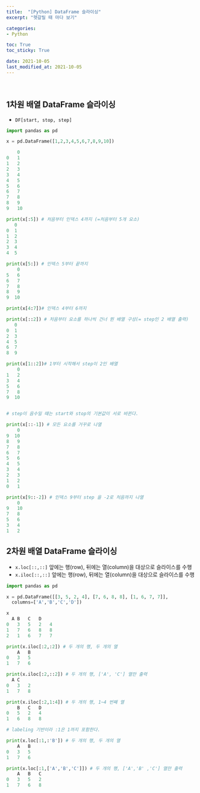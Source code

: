 ```yaml
---
title:  "[Python] DataFrame 슬라이싱"
excerpt: "헷갈릴 때 마다 보기"

categories:
- Python

toc: True
toc_sticky: True

date: 2021-10-05
last_modified_at: 2021-10-05
---
```



<br>

## 1차원 배열 DataFrame 슬라이싱

- `DF[start, stop, step]`

```python
import pandas as pd 

x = pd.DataFrame([1,2,3,4,5,6,7,8,9,10]) 

	0
0	1
1	2
2	3
3	4
4	5
5	6
6	7
7	8
8	9
9	10

print(x[:5]) # 처음부터 인덱스 4까지 (=처음부터 5개 요소)
   0
0  1
1  2
2  3
3  4
4  5

print(x[5:]) # 인덱스 5부터 끝까지
    0
5   6
6   7
7   8
8   9
9  10

print(x[4:7])# 인덱스 4부터 6까지

print(x[::2]) # 처음부터 요소를 하나씩 건너 뛴 배열 구성(= step인 2 배열 출력)
   0
0  1
2  3
4  5
6  7
8  9

print(x[1::2])# 1부터 시작해서 step이 2인 배열 
    0
1   2
3   4
5   6
7   8
9  10


# step이 음수일 떄는 start와 stop의 기본값이 서로 바뀐다.

print(x[::-1]) # 모든 요소를 거꾸로 나열
    0
9  10
8   9
7   8
6   7
5   6
4   5
3   4
2   3
1   2
0   1

print(x[9::-2]) # 인덱스 9부터 step 을 -2로 처음까지 나열
	0
9	10
7	8
5	6
3	4
1	2
```

## 2차원 배열 DataFrame 슬라이싱

- `x.loc[::,::]` 앞에는 행(row), 뒤에는 열(column)을 대상으로 슬라이스를 수행
- `x.iloc[::,::]` 앞에는 행(row), 뒤에는 열(column)을 대상으로 슬라이스를 수행 ​

```python
import pandas as pd 

x = pd.DataFrame([[3, 5, 2, 4], [7, 6, 8, 8], [1, 6, 7, 7]], 
  columns=['A','B','C','D']) 

x
  A	B	C	D
0	3	5	2	4
1	7	6	8	8
2	1	6	7	7

print(x.iloc[:2,:2]) # 두 개의 행, 두 개의 열
	A	B
0	3	5
1	7	6

print(x.iloc[:2,::2]) # 두 개의 행, ['A', 'C'] 열만 출력
  A	C
0	3	2
1	7	8

print(x.iloc[:2,1:4]) # 두 개의 행, 1~4 번째 열 
	B	C	D
0	5	2	4
1	6	8	8

# labeling 기반이라 :1은 1까지 포함한다.

print(x.loc[:1,:'B']) # 두 개의 행, 두 개의 열
	A	B
0	3	5
1	7	6

print(x.loc[:1,['A','B','C']]) # 두 개의 행, ['A','B' ,'C'] 열만 출력
	A	B	C
0	3	5	2
1	7	6	8
```